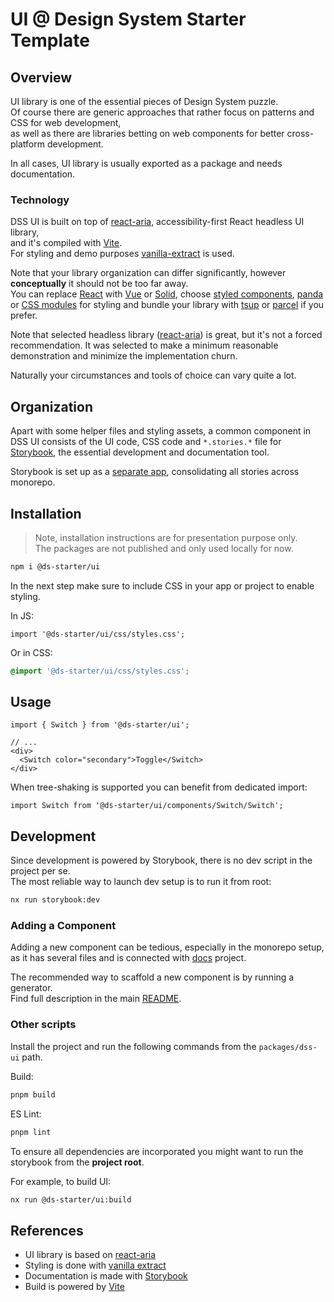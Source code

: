 # UI @ Design System Starter Template


## Overview

UI library is one of the essential pieces of Design System puzzle.  
Of course there are generic approaches that rather focus on patterns and CSS for web development,   
as well as there are libraries betting on web components for better cross-platform development.

In all cases, UI library is usually exported as a package and needs documentation.

### Technology 

DSS UI is built on top of [react-aria](https://react-spectrum.adobe.com/react-aria/), accessibility-first React headless UI library,  
and it's compiled with [Vite](https://vitejs.dev/).  
For styling and demo purposes [vanilla-extract](https://vanilla-extract.style/) is used. 

Note that your library organization can differ significantly, however **conceptually** it should not be too far away.  
You can replace [React](https://react.dev/) with [Vue](https://vuejs.org/) or [Solid](https://www.solidjs.com/), choose [styled components](https://styled-components.com/), [panda](https://panda-css.com/) or [CSS modules](https://github.com/css-modules/css-modules) for styling and bundle your library with [tsup](https://tsup.egoist.dev/) or [parcel](https://parceljs.org/) if you prefer.

Note that selected headless library ([react-aria](https://react-spectrum.adobe.com/react-aria/)) is great, but it's not a forced recommendation. It was selected to make a minimum reasonable demonstration and minimize the implementation churn.  

Naturally your circumstances and tools of choice can vary quite a lot.


## Organization

Apart with some helper files and styling assets, a common component in DSS UI consists of the UI code, CSS code and `*.stories.*` file for [Storybook](https://storybook.js.org/), the essential development and documentation tool.

Storybook is set up as a [separate app](/apps/storybook/README.md), consolidating all stories across monorepo. 


## Installation

> Note, installation instructions are for presentation purpose only.  
> The packages are not published and only used locally for now.

```sh
npm i @ds-starter/ui
```

In the next step make sure to include CSS in your app or project to enable styling.

In JS:

```tsx
import '@ds-starter/ui/css/styles.css';
```

Or in CSS:
```css
@import '@ds-starter/ui/css/styles.css';
```


## Usage

```tsx
import { Switch } from '@ds-starter/ui';

// ...
<div>
  <Switch color="secondary">Toggle</Switch>
</div>
```

When tree-shaking is supported you can benefit from dedicated import:

```tsx
import Switch from '@ds-starter/ui/components/Switch/Switch';
```


## Development

Since development is powered by Storybook, there is no dev script in the project per se.  
The most reliable way to launch dev setup is to run it from root:

```sh
nx run storybook:dev
```

### Adding a Component 

Adding a new component can be tedious, especially in the monorepo setup,  
as it has several files and is connected with [docs](/apps/docs/README.md) project.

The recommended way to scaffold a new component is by running a generator.   
Find full description in the main [README](/README.md).

### Other scripts

Install the project and run the following commands from the `packages/dss-ui` path.

Build:
```sh
pnpm build
```

ES Lint:
```sh
pnpm lint
```

To ensure all dependencies are incorporated you might want to run the storybook from the **project root**.

For example, to build UI:
```sh
nx run @ds-starter/ui:build
```


## References

- UI library is based on [react-aria](https://react-spectrum.adobe.com/react-aria/)
- Styling is done with [vanilla extract](https://vanilla-extract.style/)
- Documentation is made with [Storybook](https://storybook.js.org/)
- Build is powered by [Vite](https://vitejs.dev/)
